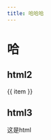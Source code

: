 ```yaml
---
title: 哈哈哈
---
```

# 哈
## html2
<ExternalLinkIcon />
<div v-for="item in 100" :key="item">{{ item }}</div>

## html3

这是html